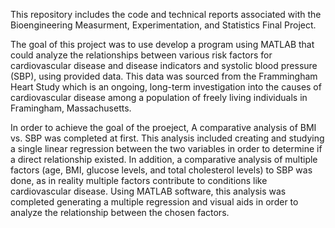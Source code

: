This repository includes the code and technical reports associated with the Bioengineering Measurment, Experimentation, and Statistics Final Project. 

The goal of this project was to use develop a program using MATLAB that could analyze the relationships between various risk factors for cardiovascular disease and disease indicators and systolic blood pressure (SBP), 
using provided data. This data was sourced from the Frammingham Heart Study which is an ongoing, long-term investigation into the causes of cardiovascular disease among a population of freely living individuals in 
Framingham, Massachusetts. 

In order to achieve the goal of the proeject, A comparative analysis of BMI vs. SBP was completed at first. This analysis included creating and studying a single linear regression between the two variables in order to
determine if a direct relationship existed. In addition, a comparative analysis of multiple factors (age, BMI, glucose levels, and total cholesterol levels) to SBP was done, as in reality multiple factors contribute to 
conditions like cardiovascular disease. Using MATLAB software, this analysis was completed generating a multiple regression and visual aids in order to analyze the relationship between the chosen factors. 
